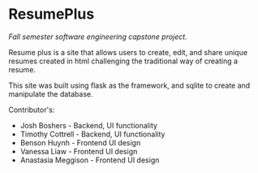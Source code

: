 <h1>ResumePlus</h1>

<i>Fall semester software engineering capstone project. </i>

Resume plus is a site that allows users to create, edit, and share unique resumes created in html challenging the traditional way of creating a resume.

This site was built using flask as the framework, and sqlite to create and manipulate the database.

Contributor's:
- Josh Boshers - Backend, UI functionality
- Timothy Cottrell - Backend, UI functionality
- Benson Huynh - Frontend UI design
- Vanessa Liaw - Frontend UI design
- Anastasia Meggison - Frontend UI design
